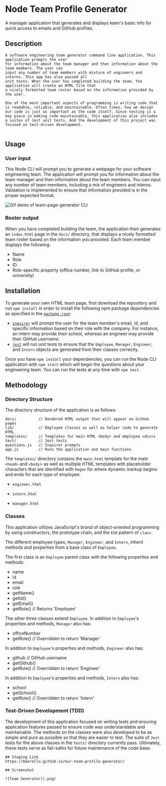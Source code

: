# Node Team Profile Generator

A manager application that generates and displays team's basic info for quick access to emails and GitHub profiles.

## Description

```
A software engineering team generator command line application. This application prompts the user 
for information about the team manager and then information about the team members. The user can 
input any number of team members with mixture of engineers and interns. This app has also passed all
unit tests. When the user has completed building the team, the application will create an HTML file that 
a nicely formatted team roster based on the information provided by the user. 

One of the most important aspects of programming is writing code that is readable, reliable, and maintainable. Often times, how we design our code is just as important as the code itself. Since testing is a key piece in making code maintainable, this application also includes a suites of Jest unit tests. And the development of this project was focused on test-driven development.


```

## Usage

### User input

This Node CLI will prompt you to generate a webpage for your software engineering team. The application will prompt you for information about the team manager and then information about the team members. You can input any number of team members, including a mix of engineers and interns. Validation is implemented to ensure that information provided is in the proper expected format.

![Gif demo of team-page-generator CLI](images/teampage-demo.gif)

### Roster output

When you have completed building the team, the application then generates an `index.html` page in the `docs/` directory, that displays a nicely formatted team roster based on the information you provided. Each team member displays the following:

  * Name
  * Role
  * ID
  * Role-specific property (office number, link to GitHub profile, or university)
  

## Installation

To generate your own HTML team page, first download the repository and run `npm install` in order to install the following npm package dependencies as specified in the [`package.json`](https://github.com/connietran-dev/team-page-generator/blob/master/package.json):

* [`inquirer`](https://www.npmjs.com/package/inquirer) will prompt the user for the team member's email, id, and specific information based on their role with the company. For instance, an intern may provide their school, whereas an engineer may provide their GitHub username.
* [`jest`](https://jestjs.io/) will run unit tests to ensure that the `Employee`, `Manager`, `Engineer`, and `Intern` objects are generated from their classes correctly.

Once you have `npm install` your dependencies, you can run the Node CLI application with `npm start` which will begin the questions about your engineering team. You can run the tests at any time with `npm test`.


## Methodology

### Directory Structure

The directory structure of the application is as follows:

```
docs/          // Rendered HTML output that will appear on GitHub pages
lib/           // Employee classes as well as helper code to generate HTML
templates/     // Templates for main HTML <body> and employee <div>s
test/          // Jest tests
questions.js   // Inquirer prompts
app.js         // Runs the application and main functions
```

The `templates/` directory contains the `main.html` template for the main `<head>` and `<body`> as well as multiple HTML templates with placeholder characters that are identified with `Regex` for where dynamic markup begins and ends for each type of employee: 

  * `engineer.html`
  
  * `intern.html`
  
  * `manager.html`


### Classes

This application utilizes JavaScript's brand of object-oriented programming by using constructors, the prototype chain, and the `ES6` pattern of `class`. 

The different employee types, `Manager`, `Engineer`, and `Intern`, inherit methods and properties from a base class of `Employee`.

The first class is an `Employee` parent class with the following properties and methods:

  * name
  * id
  * email
  * role
  * getName()
  * getId()
  * getEmail()
  * getRole() // Returns 'Employee'

The other three classes extend `Employee`. In addition to `Employee`'s properties and methods, `Manager` also has:

  * officeNumber
  * getRole() // Overridden to return 'Manager'

In addition to `Employee`'s properties and methods, `Engineer` also has:

  * github  // GitHub username
  * getGithub()
  * getRole() // Overridden to return 'Engineer'

In addition to `Employee`'s properties and methods, `Intern` also has:

  * school 
  * getSchool()
  * getRole() // Overridden to return 'Intern'

### Test-Driven Development (TDD)

The development of this application focused on writing tests and ensuring application features passed to ensure code was understandable and maintainable. The methods on the classes were also developed to be as simple and pure as possible so that they are easier to test. The suite of `Jest` tests for the above classes in the `tests/` directory currently pass. Ultimately, these tests serve as fail-safes for future maintenance of the code base.

```
## Staging Link
https://bbarello.github.io/our-team-profile-generator/

## Screenshot

![Team Generator](.png)

